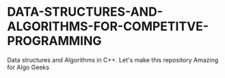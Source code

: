 # DATA-STRUCTURES-AND-ALGORITHMS-FOR-COMPETITVE-PROGRAMMING
Data structures and Algorithms in C++. Let's make this repository Amazing for Algo Geeks

